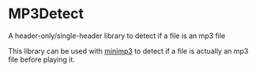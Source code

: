 # MP3Detect
A header-only/single-header library to detect if a file is an mp3 file

This library can be used with [minimp3](https://github.com/lieff/minimp3) to detect if a file is actually an mp3 file before playing it.
